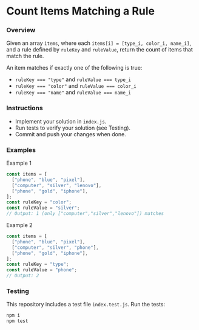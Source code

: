 # Count Items Matching a Rule

### Overview
Given an array `items`, where each `items[i] = [type_i, color_i, name_i]`, and a rule defined by `ruleKey` and `ruleValue`, return the count of items that match the rule.

An item matches if exactly one of the following is true:
- `ruleKey === "type"` and `ruleValue === type_i`
- `ruleKey === "color"` and `ruleValue === color_i`
- `ruleKey === "name"` and `ruleValue === name_i`

### Instructions
- Implement your solution in `index.js`.
- Run tests to verify your solution (see Testing).
- Commit and push your changes when done.

### Examples
Example 1

```js
const items = [
  ["phone", "blue", "pixel"],
  ["computer", "silver", "lenovo"],
  ["phone", "gold", "iphone"],
];
const ruleKey = "color";
const ruleValue = "silver";
// Output: 1 (only ["computer","silver","lenovo"]) matches
```

Example 2

```js
const items = [
  ["phone", "blue", "pixel"],
  ["computer", "silver", "phone"],
  ["phone", "gold", "iphone"],
];
const ruleKey = "type";
const ruleValue = "phone";
// Output: 2
```

### Testing
This repository includes a test file `index.test.js`.
Run the tests:

```bash
npm i 
npm test
```
